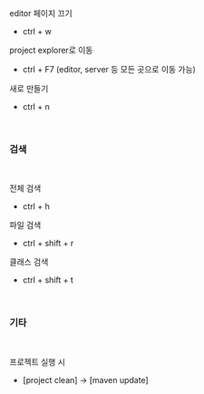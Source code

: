 editor 페이지 끄기

- ctrl + w

project explorer로 이동

- ctrl + F7 (editor, server 등 모든 곳으로 이동 가능)

새로 만들기

- ctrl + n

<br>

### 검색

<br>

전체 검색

- ctrl + h

파일 검색

- ctrl + shift + r

클래스 검색

- ctrl + shift + t

<br>

### 기타

<br>

프로젝트 실행 시

- [project clean] -> [maven update]
